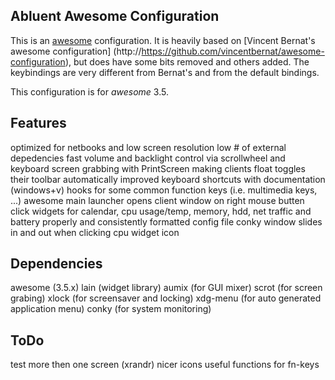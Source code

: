 Abluent Awesome Configuration
-----------------------------

This is an [awesome](http://awesome.naquadah.org) configuration.
It is heavily based on [Vincent Bernat's awesome configuration]
(http://https://github.com/vincentbernat/awesome-configuration),
but does have some bits removed and others added. The keybindings
are very different from Bernat's and from the default bindings.

This configuration is for _awesome_ 3.5.

Features
--------
optimized for netbooks and low screen resolution
low # of external depedencies
fast volume and backlight control via scrollwheel and keyboard
screen grabbing with PrintScreen 
making clients float toggles their toolbar automatically
improved keyboard shortcuts with documentation (windows+v)
hooks for some common function keys (i.e. multimedia keys, ...)
awesome main launcher opens client window on right mouse butten click
widgets for calendar, cpu usage/temp, memory, hdd, net traffic and battery
properly and consistently formatted config file
conky window slides in and out when clicking cpu widget icon

Dependencies
------------
awesome (3.5.x)
lain (widget library)
aumix (for GUI mixer)
scrot (for screen grabing)
xlock (for screensaver and locking)
xdg-menu (for auto generated application menu)
conky (for system monitoring)

ToDo
----
test more then one screen (xrandr)
nicer icons
useful functions for fn-keys
